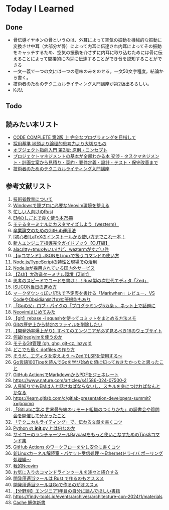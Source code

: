 # Today I Learned

## Done
- 骨伝導イヤホンの骨というのは、外耳によって空気の振動を機械的な振動に変換させ中耳（大部分が骨）によって内耳に伝達され内耳によってその振動をキャッチするため、空気の振動を介さずに内耳に取り込むためには骨に伝えることによって間接的に内耳に伝達することができ音を認知することができる
- 一文一義で一つの文には一つの意味のみをのせる。一文50文字程度。結論から書く。
- 技術者のためのテクニカルライティング入門講座が第2版出るらしい。
- KJ法

## Todo

## 読みたい本リスト
- [CODE COMPLETE 第2版 上 完全なプログラミングを目指して](https://amzn.asia/d/cmpAD8c)
- [採用基準 地頭より論理的思考力より大切なもの](https://amzn.asia/d/4LQOC09)
- [オブジェクト指向入門 第2版: 原則・コンセプト](https://amzn.asia/d/6a4p81k)
- [プロジェクトマネジメントの基本が全部わかる本 交渉・タスクマネジメント・計画立案から見積り・契約・要件定義・設計・テスト・保守改善まで](https://amzn.asia/d/0dRQsYQ)
- [技術者のためのテクニカルライティング入門講座](https://amzn.asia/d/anrmOor)

## 参考文献リスト
1. [技術者教育について](https://blog.satotaichi.info/training_for_software_engineers/)
2. [Windowsで競プロに必要なNeovim環境を整える](https://qiita.com/KowerKoint/items/89d1952b54dec57a1a07)
3. [忙しい人向けのRust](https://zenn.dev/k_azuma/articles/c43044820017e4)
4. [EMのしごとで良く使う本75冊](https://daiksy.hatenablog.jp/entry/2024/12/13/091101)
5. [モテるターミナルにカスタマイズしよう（wezterm）](https://zenn.dev/mozumasu/articles/mozumasu-wezterm-customization)
6. [卒業論文のためのGitHub運用法](https://cysec.ise.ritsumei.ac.jp/2024/01/08/thesis-git-repository/)
7. [[初心者]LaTeXのインストールから使い方までこれ一本！](https://qiita.com/alpaca-honke/items/f30a2d04eedaa3c36a21)
8. [新人エンジニア指導完全ガイドブック【OJT編】](https://qiita.com/kjm_nuco/items/46bdbe06813faa52feb9)
9. [alacritty+tmuxもいいけど、weztermがすごい件](https://zenn.dev/yutakatay/articles/wezterm-intro)
10. [【jqコマンド】JSONをLinuxで扱うコマンドの使い方](https://zenn.dev/en2enzo2/articles/e45e6d0aec6c7e)
11. [Node.js/TypeScriptの特性と現場での活用](https://qiita.com/muratak-dev/items/d86ea9e70dfdf5220ee8)
12. [Node.jsが採用されている国内外サービス](https://qiita.com/muratak-dev/items/7ac9b9de88b806703432)
13. [【Zsh】大改造ターミナル環境【Zinit】](https://qiita.com/obake_fe/items/c2edf65de684f026c59c)
14. [思考のスピードでコードを書け！！Rust製の次世代エディタ「Zed」](https://zenn.dev/smartcamp/articles/c421e752119cee)
15. [ISUCON当日の進め方](https://gist.github.com/matsukaz/6af9dd76d62e2cddb65fafa5b0636e9a)
16. [マークダウンっぽい記法で予定表を書ける「Markwhen」レビュー、VS CodeやObsidian向けの拡張機能もあり](https://gigazine.net/news/20241207-markdown-timeline-markwhen/)
17. [「Goの父」ロブ・パイクの「プログラミング5カ条」、ネット上で話題に](https://gigazine.net/news/20200817-rob-pike-5-rules-programming/)
18. [Neovimはじめてみた](https://zenn.dev/vim_jp/articles/1b4344e41b9d5b)
19. [【git】rebase -i squashを使ってコミットをまとめる方法メモ](https://zenn.dev/ryouhei_furugen/articles/44bc9a179764eb)
20. [Gitの歴史上から特定のファイルを削除したい](https://zenn.dev/flyingbarbarian/articles/aaf59c07b71a34)
21. [【開発効率爆上がり】すべてのエンジニアが必ず見るべき16のウェブサイト](https://qiita.com/ken1041/items/c975b346d43a575e946d)
22. [何故(neo)vimを使うのか](https://qiita.com/atakig/items/9da2a8c68cf6af22c58e)
23. [モテるGit管理 (gh, ghq, git-cz, lazygit)](https://zenn.dev/mozumasu/articles/mozumasu-lazy-git)
24. [どこでも動く dotfiles の作り方](https://qiita.com/rainbartown/items/d7f59fe4047733c14e8b)
25. [そうだ、エディタを変えよう 〜ZedでLSPを使用する〜](https://zenn.dev/magicmoment/articles/zed-lsp-202412)
26. [Go言語100Tipsを読んでGoを学び始めた頃に知っておきたかったと思ったこと](https://zenn.dev/prevent/articles/e011f5f2f7f7f3)
27. [GitHub ActionsでMarkdownからPDFをジェネレート](https://devops-blog.virtualtech.jp/entry/20230822/1692672283)
28. https://www.nature.com/articles/s41586-024-07500-2
29. [人見知りでもEMは人と話さねばならないし、スキルを身につければなんとかなる](https://daiksy.hatenablog.jp/entry/2024/12/12/101124)
30. https://learn.gitlab.com/c/gitlab-presentation-developers-summit?x=jbqxmq
31. [「GitLabに学ぶ 世界最先端のリモート組織のつくりかた」の読書会や質問会を開催して分かったこと](https://developer.hatenastaff.com/entry/2024/12/12/120000)
32. [「テクニカルライティング」で、伝わる文章を書くコツ](https://tech.trustbank.co.jp/entry/20241210/technical-writing)
33. [Python の __init__.py とは何なのか](https://qiita.com/msi/items/d91ea3900373ff8b09d7)
34. [サイコーのランチャーツールRaycastをもっと使いこなすためのTips&コマンド集](https://nealle-dev.hatenablog.com/entry/2024/12/13/01)
35. [GitHub Actions のワークフローを少し安全に書くコツ](https://tech.emotion-tech.co.jp/entry/2024/12/10/000000)
36. [新Linuxカーネル解読室 - パケット受信処理 ～Ethernetドライバ ポーリング処理編～](https://valinux.hatenablog.com/entry/20241212)
37. [我的Neovim](https://tech.sensetime.jp/?p=1064#toc2)
38. [お気に入りのコマンドラインツールを淡々と紹介する](https://zenn.dev/kou_pg_0131/articles/favorite-cli-tools)
39. [開発用適当ツールは Rust で作るのもオススメ](https://zenn.dev/codemountains/articles/0d3831c10c46b8)
40. [開発用適当ツールはGoで作るのがオススメ](https://qiita.com/ssc-ksaitou/items/6c66669f1672806ac9bb)
41. [【分野別】エンジニア1年目の自分に読んでほしい書籍](https://qiita.com/KNR109/items/928c4ee4a5454df91d28)
42. https://findy-tools.io/events/archives/architecture-con-2024/1/materials
43. [Cache 解体新書](https://zenn.dev/jxck/books/cache-anatomia)